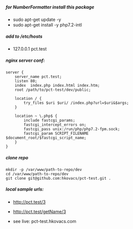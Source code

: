 ##### for NumberFormatter install this package
* sudo apt-get update -y
* sudo apt-get install -y php7.2-intl

##### add to /etc/hosts
* 127.0.0.1    pct.test

##### nginx server conf:
```
server {
    server_name pct.test;
    listen 80;
    index  index.php index.html index.htm;
    root /path/to/pct-test/dev/public;

    location / {
        try_files $uri $uri/ /index.php?url=$uri&$args;
    }

    location ~ \.php$ {
        include fastcgi_params;
        fastcgi_intercept_errors on;
        fastcgi_pass unix:/run/php/php7.2-fpm.sock;
        fastcgi_param SCRIPT_FILENAME $document_root/$fastcgi_script_name;
    }
}
```

##### clone repo
```
mkdir -p /var/www/path-to-repo/dev
cd /var/www/path-to-repo/dev
git clone git@github.com:hkovacs/pct-test.git .
```

##### local sample urls:
* http://pct.test/3
* http://pct.test/getName/3

* see live: pct-test.hkovacs.com
